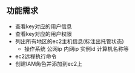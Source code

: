 ## 功能需求

- 查看key对应的用户信息
- 查看key对应的用户权限
- 列出所有地区的ec2主机信息(标注出托管状态)
  - 操作系统  公网ip 内网ip 实例id 计算机名称等
- ec2远程执行命令
- 创建IAM角色并添加到ec2上

